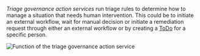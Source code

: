 <!-- SPDX-License-Identifier: CC-BY-4.0 -->
<!-- Copyright Contributors to the Egeria project. -->

*Triage governance action services* run triage rules to determine how to manage a situation that needs human intervention. This could be to initiate an external workflow, wait for manual decision or initiate a remediation request through either an external workflow or by creating a [ToDo](/concepts/to-do) for a specific person.

![Function of the triage governance action service](/frameworks/gaf/triage-governance-action-service.svg)



